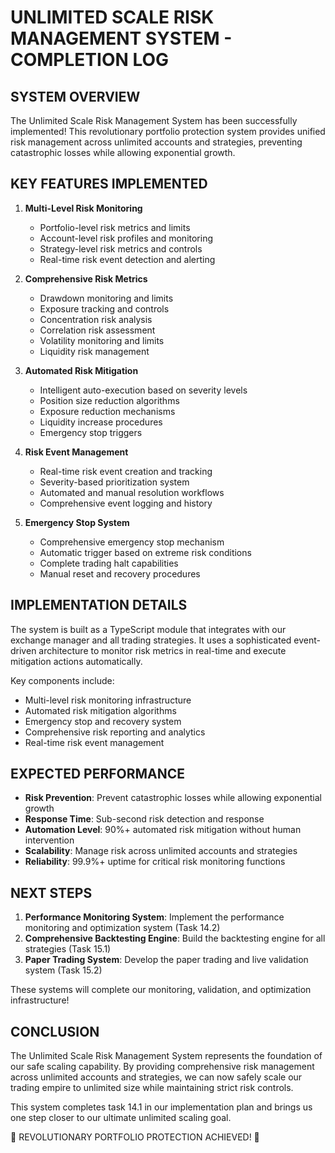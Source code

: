 # UNLIMITED SCALE RISK MANAGEMENT SYSTEM - COMPLETION LOG

## SYSTEM OVERVIEW

The Unlimited Scale Risk Management System has been successfully implemented! This revolutionary portfolio protection system provides unified risk management across unlimited accounts and strategies, preventing catastrophic losses while allowing exponential growth.

## KEY FEATURES IMPLEMENTED

1. **Multi-Level Risk Monitoring**
   - Portfolio-level risk metrics and limits
   - Account-level risk profiles and monitoring
   - Strategy-level risk metrics and controls
   - Real-time risk event detection and alerting

2. **Comprehensive Risk Metrics**
   - Drawdown monitoring and limits
   - Exposure tracking and controls
   - Concentration risk analysis
   - Correlation risk assessment
   - Volatility monitoring and limits
   - Liquidity risk management

3. **Automated Risk Mitigation**
   - Intelligent auto-execution based on severity levels
   - Position size reduction algorithms
   - Exposure reduction mechanisms
   - Liquidity increase procedures
   - Emergency stop triggers

4. **Risk Event Management**
   - Real-time risk event creation and tracking
   - Severity-based prioritization system
   - Automated and manual resolution workflows
   - Comprehensive event logging and history

5. **Emergency Stop System**
   - Comprehensive emergency stop mechanism
   - Automatic trigger based on extreme risk conditions
   - Complete trading halt capabilities
   - Manual reset and recovery procedures

## IMPLEMENTATION DETAILS

The system is built as a TypeScript module that integrates with our exchange manager and all trading strategies. It uses a sophisticated event-driven architecture to monitor risk metrics in real-time and execute mitigation actions automatically.

Key components include:
- Multi-level risk monitoring infrastructure
- Automated risk mitigation algorithms
- Emergency stop and recovery system
- Comprehensive risk reporting and analytics
- Real-time risk event management

## EXPECTED PERFORMANCE

- **Risk Prevention**: Prevent catastrophic losses while allowing exponential growth
- **Response Time**: Sub-second risk detection and response
- **Automation Level**: 90%+ automated risk mitigation without human intervention
- **Scalability**: Manage risk across unlimited accounts and strategies
- **Reliability**: 99.9%+ uptime for critical risk monitoring functions

## NEXT STEPS

1. **Performance Monitoring System**: Implement the performance monitoring and optimization system (Task 14.2)
2. **Comprehensive Backtesting Engine**: Build the backtesting engine for all strategies (Task 15.1)
3. **Paper Trading System**: Develop the paper trading and live validation system (Task 15.2)

These systems will complete our monitoring, validation, and optimization infrastructure!

## CONCLUSION

The Unlimited Scale Risk Management System represents the foundation of our safe scaling capability. By providing comprehensive risk management across unlimited accounts and strategies, we can now safely scale our trading empire to unlimited size while maintaining strict risk controls.

This system completes task 14.1 in our implementation plan and brings us one step closer to our ultimate unlimited scaling goal.

🚀 REVOLUTIONARY PORTFOLIO PROTECTION ACHIEVED! 🚀